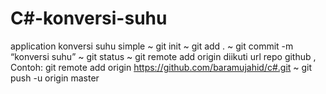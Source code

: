 # C#-konversi-suhu
application konversi suhu simple
~ git init
~ git add .
~ git commit -m “konversi suhu”
~ git status 
~ git remote add origin diikuti url repo github ,
Contoh: git remote add origin https://github.com/baramujahid/c#.git
~ git push -u origin master
